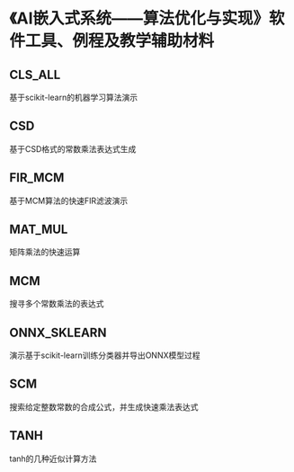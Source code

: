 # 《AI嵌入式系统——算法优化与实现》软件工具、例程及教学辅助材料
## CLS_ALL
基于scikit-learn的机器学习算法演示
## CSD
基于CSD格式的常数乘法表达式生成
## FIR_MCM 
基于MCM算法的快速FIR滤波演示
## MAT_MUL 
矩阵乘法的快速运算
## MCM 
搜寻多个常数乘法的表达式
## ONNX_SKLEARN
演示基于scikit-learn训练分类器并导出ONNX模型过程
## SCM
搜索给定整数常数的合成公式，并生成快速乘法表达式
## TANH
tanh的几种近似计算方法
